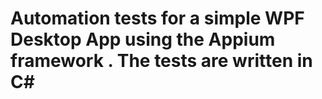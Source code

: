 # Automation tests for a simple WPF Desktop App using the Appium framework . The tests are written in C#
